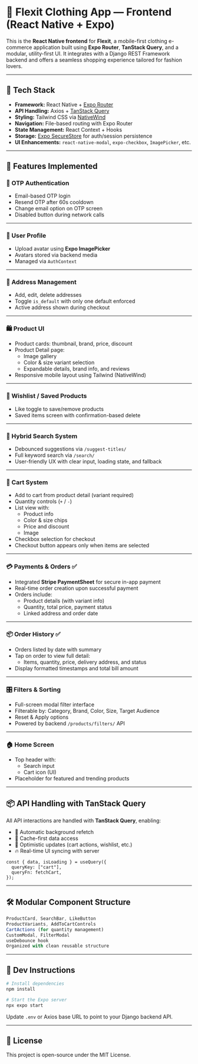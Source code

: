 # 👕 Flexit Clothing App — Frontend (React Native + Expo)

This is the **React Native frontend** for **Flexit**, a mobile-first clothing e-commerce application built using **Expo Router**, **TanStack Query**, and a modular, utility-first UI. It integrates with a Django REST Framework backend and offers a seamless shopping experience tailored for fashion lovers.

---

## 🚀 Tech Stack

- **Framework:** React Native + [Expo Router](https://expo.dev/router)
- **API Handling:** Axios + [TanStack Query](https://tanstack.com/query/latest)
- **Styling:** Tailwind CSS via [NativeWind](https://www.nativewind.dev/)
- **Navigation:** File-based routing with Expo Router
- **State Management:** React Context + Hooks
- **Storage:** [Expo SecureStore](https://docs.expo.dev/versions/latest/sdk/securestore/) for auth/session persistence
- **UI Enhancements:** `react-native-modal`, `expo-checkbox`, `ImagePicker`, etc.

---

## 🎯 Features Implemented

### 🔐 OTP Authentication

- Email-based OTP login
- Resend OTP after 60s cooldown
- Change email option on OTP screen
- Disabled button during network calls

---

### 👤 User Profile

- Upload avatar using **Expo ImagePicker**
- Avatars stored via backend media
- Managed via `AuthContext`

---

### 📍 Address Management

- Add, edit, delete addresses
- Toggle `is_default` with only one default enforced
- Active address shown during checkout

---

### 🛍️ Product UI

- Product cards: thumbnail, brand, price, discount
- Product Detail page:
  - Image gallery
  - Color & size variant selection
  - Expandable details, brand info, and reviews
- Responsive mobile layout using Tailwind (NativeWind)

---

### 💖 Wishlist / Saved Products

- Like toggle to save/remove products
- Saved items screen with confirmation-based delete

---

### 🔎 Hybrid Search System

- Debounced suggestions via `/suggest-titles/`
- Full keyword search via `/search/`
- User-friendly UX with clear input, loading state, and fallback

---

### 🛒 Cart System

- Add to cart from product detail (variant required)
- Quantity controls (`+` / `-`)
- List view with:
  - Product info
  - Color & size chips
  - Price and discount
  - Image
- Checkbox selection for checkout
- Checkout button appears only when items are selected

---

### 💳 Payments & Orders ✅

- Integrated **Stripe PaymentSheet** for secure in-app payment
- Real-time order creation upon successful payment
- Orders include:
  - Product details (with variant info)
  - Quantity, total price, payment status
  - Linked address and order date

---

### 📦 Order History ✅

- Orders listed by date with summary
- Tap on order to view full detail:
  - Items, quantity, price, delivery address, and status
- Display formatted timestamps and total bill amount

---

### 🎛️ Filters & Sorting

- Full-screen modal filter interface
- Filterable by: Category, Brand, Color, Size, Target Audience
- Reset & Apply options
- Powered by backend `/products/filters/` API

---

### 🏠 Home Screen

- Top header with:
  - Search input
  - Cart icon (UI)
- Placeholder for featured and trending products

---

## 📦 API Handling with TanStack Query

All API interactions are handled with **TanStack Query**, enabling:

* 🔁 Automatic background refetch
* 🌟 Cache-first data access
* 🚀 Optimistic updates (cart actions, wishlist, etc.)
* 🔥 Real-time UI syncing with server

```tsx
const { data, isLoading } = useQuery({
  queryKey: ["cart"],
  queryFn: fetchCart,
});
```

---

## 🛠️ Modular Component Structure

```ts
ProductCard, SearchBar, LikeButton
ProductVariants, AddToCartControls
CartActions (for quantity management)
CustomModal, FilterModal
useDebounce hook
Organized with clean reusable structure
```

---

## 🧪 Dev Instructions

```bash
# Install dependencies
npm install

# Start the Expo server
npx expo start
```

Update `.env` or Axios base URL to point to your Django backend API.

---

## 📄 License

This project is open-source under the MIT License.
